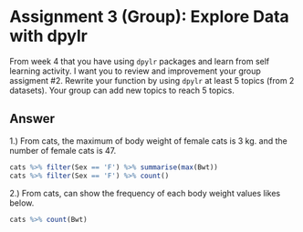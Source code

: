 # Assignment 3 (Group): Explore Data with dpylr

From week 4 that you have using `dpylr` packages and learn from self learning activity. I want you to review and improvement your group assigment #2. Rewrite your function by using `dpylr` at least 5 topics (from 2 datasets). Your group can add new topics to reach 5 topics.

## Answer

1.) From cats, the maximum of body weight of female cats is 3 kg. and the number of female cats is 47.
```R
cats %>% filter(Sex == 'F') %>% summarise(max(Bwt))
cats %>% filter(Sex == 'F') %>% count()
```
2.) From cats, can show the frequency of each body weight values likes below.
```R
cats %>% count(Bwt)
```

